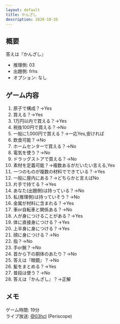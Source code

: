 ```yaml
---
layout: default
title: かんざし
description: 2020-10-26
---
```


## 概要

答えは『かんざし』

- 推理側: 03
- 出題側: frhs
- オプション: なし

## ゲーム内容

1. 原子で構成？→Yes
2. 買える？→Yes
3. 1万円以内で買える？→Yes
4. 税抜100円で買える？→No
5. 一般に1,000円で買える？→一応Yes,安ければ
6. 飲食可能？→No
7. ホームセンターで買える？→No
8. 電気を使う？→No
9. ドラッグストアで買える？→No
10. 素材を定義可能？→複数あるがだいたい言える,Yes
11. 一つのものが複数の材料でできている？→Yes
12. 一般に屋内にある？→どちらかと言えばNo
13. 片手で持てる？→Yes
14. あなた(出題側)は持っている？→No
15. 私(推理側)は持っていそう？→No
16. 金属が材料に含まれる？→Yes
17. 車or自転車と関係ある？→No
18. 人が身につけることがある？→Yes
19. 体に直接身につける？→Yes
20. 上半身に身につける？→Yes
21. 顔に身につける？→No
22. 指？→No
23. 手or腕？→No
24. 首から下の胴体のあたり？→No
25. 答えは『眼鏡』？→No
26. 髪をまとめる？→Yes
27. 普段は使う？→No
28. 答えは『かんざし』？→正解

## メモ

ゲーム時間: 19分  
ライブ放送: [@03hcl](https://www.periscope.tv/03hcl/1gqxvaNeLpjJB) (Periscope)
